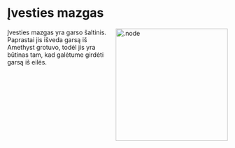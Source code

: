 # Įvesties mazgas

<img align="right" style="margin-left: 8px;" src="https://cdn.discordapp.com/attachments/667464431562653706/1052194717208682497/input_node.png" alt=".node" width="256"/>

 Įvesties mazgas yra garso šaltinis. Paprastai jis išveda garsą iš Amethyst grotuvo, todėl jis yra būtinas tam, kad galėtume girdėti garsą iš eilės.
